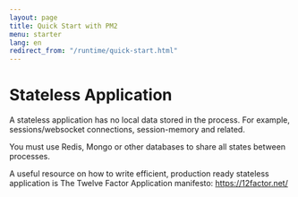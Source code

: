 ```yaml
---
layout: page
title: Quick Start with PM2
menu: starter
lang: en
redirect_from: "/runtime/quick-start.html"
---
```


# Stateless Application

A stateless application has no local data stored in the process. For example, sessions/websocket connections, session-memory and related.

You must use Redis, Mongo or other databases to share all states between processes.

A useful resource on how to write efficient, production ready stateless application is The Twelve Factor Application manifesto: https://12factor.net/
